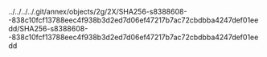 ../../../../.git/annex/objects/2g/2X/SHA256-s8388608--838c10fcf13788eec4f938b3d2ed7d06ef47217b7ac72cbdbba4247def01eedd/SHA256-s8388608--838c10fcf13788eec4f938b3d2ed7d06ef47217b7ac72cbdbba4247def01eedd